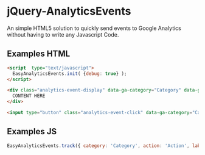 # jQuery-AnalyticsEvents
An simple HTML5 solution to quickly send events to Google Analytics without having to write any Javascript Code.

## Examples HTML
```html
<script  type="text/javascript">
  EasyAnalyticsEvents.init( {debug: true} );
</script>	
```

```html
<div class="analytics-event-display" data-ga-category="Category" data-ga-action="Action" data-ga-label="Label" data-ga-value="Value">
  CONTENT HERE
</div>
```

```html
<input type="button" class="analytics-event-click" data-ga-category="Category" data-ga-action="Action" data-ga-label="Label" data-ga-value="Value" />
```

## Examples JS

```javascript
EasyAnalyticsEvents.track({ category: 'Category', action: 'Action', label: 'Label' } );
```